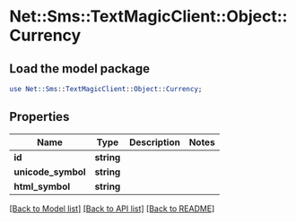 # Net::Sms::TextMagicClient::Object::Currency

## Load the model package
```perl
use Net::Sms::TextMagicClient::Object::Currency;
```

## Properties
Name | Type | Description | Notes
------------ | ------------- | ------------- | -------------
**id** | **string** |  | 
**unicode_symbol** | **string** |  | 
**html_symbol** | **string** |  | 

[[Back to Model list]](../README.md#documentation-for-models) [[Back to API list]](../README.md#documentation-for-api-endpoints) [[Back to README]](../README.md)


